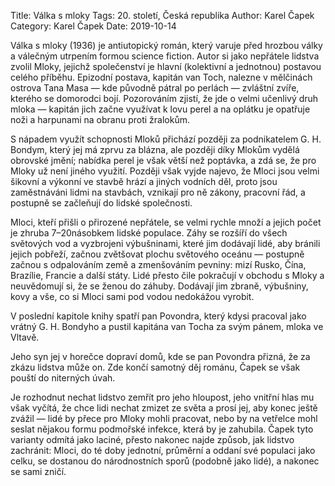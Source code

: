 Title: Válka s mloky
Tags: 20. století, Česká republika
Author: Karel Čapek
Category: Karel Čapek
Date: 2019-10-14

Válka s mloky (1936) je antiutopický román, který varuje před hrozbou války a válečným utrpením formou science fiction. Autor si jako nepřátele lidstva zvolil Mloky, jejichž společenství je hlavní (kolektivní a jednotnou) postavou celého příběhu. Epizodní postava, kapitán van Toch, nalezne v mělčinách ostrova Tana Masa — kde původně pátral po perlách — zvláštní zvíře, kterého se domorodci bojí. Pozorováním zjistí, že jde o velmi učenlivý druh mloka — kapitán jich začne využívat k lovu perel a na oplátku je opatřuje noži a harpunami na obranu proti žralokům.

S nápadem využít schopnosti Mloků přichází později za podnikatelem G. H. Bondym, který jej má zprvu za blázna, ale později díky Mlokům vydělá obrovské jmění; nabídka perel je však větší než poptávka, a zdá se, že pro Mloky už není jiného využití. Později však vyjde najevo, že Mloci jsou velmi šikovní a výkonní ve stavbě hrází a jiných vodních děl, proto jsou zaměstnáváni lidmi na stavbách, vznikají pro ně zákony, pracovní řád, a postupně se začleňují do lidské společnosti.

Mloci, kteří přišli o přirozené nepřátele, se velmi rychle množí a jejich počet je zhruba 7–20násobkem lidské populace. Záhy se rozšíří do všech světových vod a vyzbrojeni výbušninami, které jim dodávají lidé, aby bránili jejich pobřeží, začnou zvětšovat plochu světového oceánu — postupně začnou s odpalováním země a zmenšováním pevniny: mizí Rusko, Čína, Brazílie, Francie a další státy. Lidé přesto čile pokračují v obchodu s Mloky a neuvědomují si, že se ženou do záhuby. Dodávají jim zbraně, výbušniny, kovy a vše, co si Mloci sami pod vodou nedokážou vyrobit.

V poslední kapitole knihy spatří pan Povondra, který kdysi pracoval jako vrátný G. H. Bondyho a pustil kapitána van Tocha za svým pánem, mloka ve Vltavě.

Jeho syn jej v horečce dopraví domů, kde se pan Povondra přizná, že za zkázu lidstva může on. Zde končí samotný děj románu, Čapek se však pouští do niterných úvah.

Je rozhodnut nechat lidstvo zemřít pro jeho hloupost, jeho vnitřní hlas mu však vyčítá, že chce lidi nechat zmizet ze světa a prosí jej, aby konec ještě zvážil — lidé by přece pro Mloky mohli pracovat, nebo by na vetřelce mohl seslat nějakou formu podmořské infekce, která by je zahubila. Čapek tyto varianty odmítá jako laciné, přesto nakonec najde způsob, jak lidstvo zachránit: Mloci, do té doby jednotní, průměrní a oddaní své populaci jako celku, se dostanou do národnostních sporů (podobně jako lidé), a nakonec se sami zničí.

